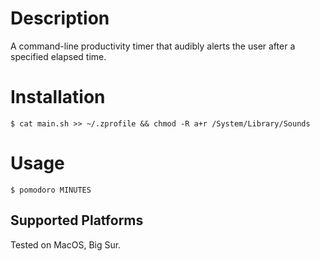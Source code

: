 Description
======
A command-line productivity timer that audibly alerts the user after a specified elapsed time.

Installation
======
```shell
$ cat main.sh >> ~/.zprofile && chmod -R a+r /System/Library/Sounds
```
Usage
=====
```shell
$ pomodoro MINUTES
```

Supported Platforms
-----
Tested on MacOS, Big Sur.
